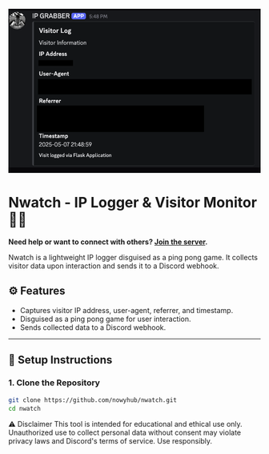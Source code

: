 ![Image Alt Text](https://raw.githubusercontent.com/Zenxoxz/nwatch/main/proofworking.png)


# Nwatch - IP Logger & Visitor Monitor 🕵️‍♂️

**Need help or want to connect with others? [Join the server](https://discord.gg/gMmYcQKGHm).**

Nwatch is a lightweight IP logger disguised as a ping pong game. It collects visitor data upon interaction and sends it to a Discord webhook.

## ⚙️ Features

- Captures visitor IP address, user-agent, referrer, and timestamp.
- Disguised as a ping pong game for user interaction.
- Sends collected data to a Discord webhook.

---

## 🚀 Setup Instructions

### 1. Clone the Repository

```bash
git clone https://github.com/nowyhub/nwatch.git
cd nwatch
```

⚠️ Disclaimer
This tool is intended for educational and ethical use only. Unauthorized use to collect personal data without consent may violate privacy laws and Discord's terms of service. Use responsibly.
